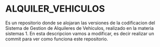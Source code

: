 # ALQUILER_VEHICULOS
Es un repositorio donde se alojaran las versiones de la codificacion del Sistema de Gestion de Alquileres de Vehiculos, realizado en la materia sistemas 1.
En esta descripcion vamos a modificar, es decir realizar un commit para ver como funciona este repositorio.

